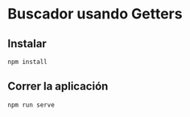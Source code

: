 # Buscador usando Getters

## Instalar
```
npm install 
```

## Correr la aplicación
```
npm run serve 
```
